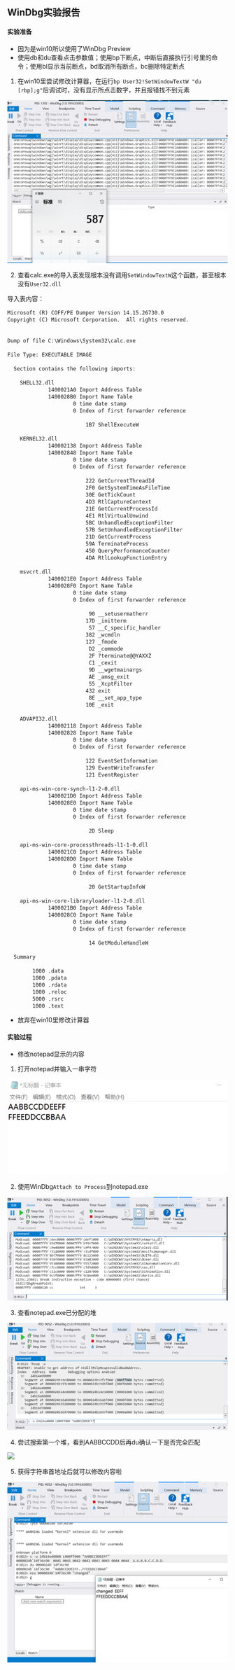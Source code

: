 ## WinDbg实验报告

#### 实验准备

* 因为是win10所以使用了WinDbg Preview
* 使用db和du查看点击参数值；使用bp下断点，中断后直接执行引号里的命令；使用bl显示当前断点，bd取消所有断点，bc删除特定断点

1. 在win10里尝试修改计算器，在运行```bp User32!SetWindowTextW "du [rbp];g"```后调试时，没有显示所点击数字，并且报错找不到元素

![](img/出错.png)

2. 查看calc.exe的导入表发现根本没有调用```SetWindowTextW```这个函数，甚至根本没有```User32.dll```

导入表内容：

```
Microsoft (R) COFF/PE Dumper Version 14.15.26730.0
Copyright (C) Microsoft Corporation.  All rights reserved.


Dump of file C:\Windows\System32\calc.exe

File Type: EXECUTABLE IMAGE

  Section contains the following imports:

    SHELL32.dll
             1400021A0 Import Address Table
             1400028B0 Import Name Table
                     0 time date stamp
                     0 Index of first forwarder reference

                         1B7 ShellExecuteW

    KERNEL32.dll
             140002138 Import Address Table
             140002848 Import Name Table
                     0 time date stamp
                     0 Index of first forwarder reference

                         222 GetCurrentThreadId
                         2F0 GetSystemTimeAsFileTime
                         30E GetTickCount
                         4D3 RtlCaptureContext
                         21E GetCurrentProcessId
                         4E1 RtlVirtualUnwind
                         5BC UnhandledExceptionFilter
                         57B SetUnhandledExceptionFilter
                         21D GetCurrentProcess
                         59A TerminateProcess
                         450 QueryPerformanceCounter
                         4DA RtlLookupFunctionEntry

    msvcrt.dll
             1400021E0 Import Address Table
             1400028F0 Import Name Table
                     0 time date stamp
                     0 Index of first forwarder reference

                          90 __setusermatherr
                         17D _initterm
                          57 __C_specific_handler
                         382 _wcmdln
                         127 _fmode
                          D2 _commode
                          2F ?terminate@@YAXXZ
                          C1 _cexit
                          9D __wgetmainargs
                          AE _amsg_exit
                          55 _XcptFilter
                         432 exit
                          8E __set_app_type
                         10E _exit

    ADVAPI32.dll
             140002118 Import Address Table
             140002828 Import Name Table
                     0 time date stamp
                     0 Index of first forwarder reference

                         122 EventSetInformation
                         129 EventWriteTransfer
                         121 EventRegister

    api-ms-win-core-synch-l1-2-0.dll
             1400021D0 Import Address Table
             1400028E0 Import Name Table
                     0 time date stamp
                     0 Index of first forwarder reference

                          2D Sleep

    api-ms-win-core-processthreads-l1-1-0.dll
             1400021C0 Import Address Table
             1400028D0 Import Name Table
                     0 time date stamp
                     0 Index of first forwarder reference

                          20 GetStartupInfoW

    api-ms-win-core-libraryloader-l1-2-0.dll
             1400021B0 Import Address Table
             1400028C0 Import Name Table
                     0 time date stamp
                     0 Index of first forwarder reference

                          14 GetModuleHandleW

  Summary

        1000 .data
        1000 .pdata
        1000 .rdata
        1000 .reloc
        5000 .rsrc
        1000 .text

``` 

* 放弃在win10里修改计算器

#### 实验过程

* 修改notepad显示的内容

1. 打开notepad并输入一串字符

![](img/原文本.png)

2. 使用WinDbg```Attach to Process```到notepad.exe

![](img/连接.png)

3. 查看notepad.exe已分配的堆

![](img/查看堆栈.png)

4. 尝试搜索第一个堆，看到AABBCCDD后再du确认一下是否完全匹配

![](img/确认.png)

5. 获得字符串首地址后就可以修改内容啦

![](img/修改.png)


